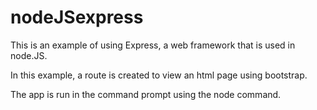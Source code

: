 # nodeJSexpress

This is an example of using Express, a web framework that is used in node.JS.

In this example, a route is created to view an html page using bootstrap.

The app is run in the command prompt using the node command.
